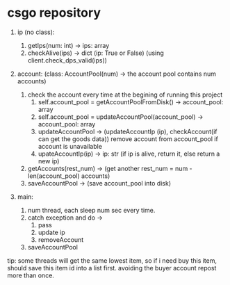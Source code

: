 # csgo repository

1. ip (no class): 
   1. getIps(num: int) -> ips: array
   2. checkAlive(ips) -> dict (ip: True or False) (using client.check_dps_valid(ips))
2. account: (class: AccountPool(num) -> the account pool contains num accounts)
   1. check the account every time at the begining of running this project
      1. self.account_pool = getAccountPoolFromDisk() -> account_pool: array
      2. self.account_pool = updateAccountPool(account_pool) -> account_pool: array
      3. updateAccountPool -> (updateAccountIp (ip), checkAccount(if can get the goods data)) remove account from account_pool if account is unavailable
      4. upateAccountIp(ip) -> ip: str (if ip is alive, return it, else return a new ip)
    2. getAccounts(rest_num) -> (get another rest_num = num - len(account_pool) accounts)
    3. saveAccountPool -> (save account_pool into disk)

3. main:
   1. num thread, each sleep num sec every time.
   2. catch exception and do -> 
      1. pass
      2. update ip
      3. removeAccount
   3. saveAccountPool

tip: some threads will get the same lowest item, so if i need buy this item, should save this item id into a list first. avoiding the buyer account repost more than once.